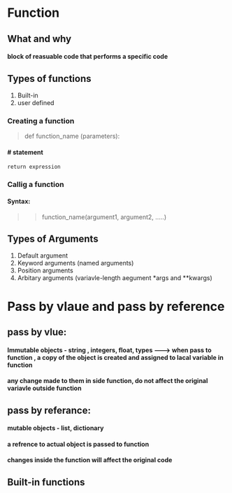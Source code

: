 # Function 

## What and why
#### block of reasuable code that performs a specific code


## Types of functions
1. Built-in
2. user defined


### Creating a function 

> def function_name (parameters):

#### # statement
    return expression


### Callig a function
#### Syntax:
>> function_name(argument1, argument2, .....)


## Types of Arguments
1. Default argument
2. Keyword arguments (named arguments)
3. Position arguments
4. Arbitary arguments (variavle-length aegument *args and **kwargs)


# Pass by vlaue and pass by reference
## pass by vlue:
#### Immutable objects - string , integers, float, types ---> when pass to function , a copy of the object is created  and assigned to lacal variable in function 
#### any change made to them in side function, do not affect the original variavle outside function

## pass by referance:
#### mutable objects - list, dictionary 
#### a refrence to actual object is passed to function
#### changes inside the function will affect the original code


## Built-in functions